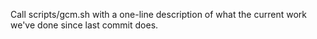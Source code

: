 Call scripts/gcm.sh with a one-line description of what the current work we've done since last commit does.